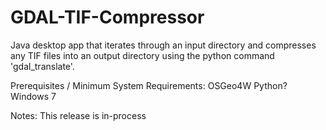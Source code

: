 # GDAL-TIF-Compressor
Java desktop app that iterates through an input directory and compresses any TIF files into an output directory using the python command 'gdal_translate'.

Prerequisites / Minimum System Requirements:
  OSGeo4W
  Python?
  Windows 7

Notes:
This release is in-process
